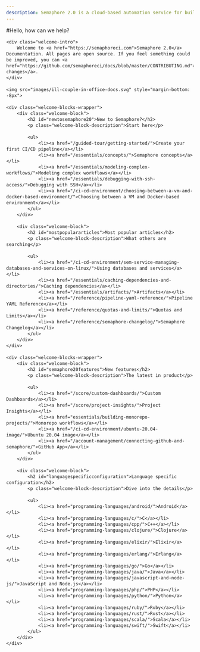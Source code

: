 ```yaml
---
description: Semaphore 2.0 is a cloud-based automation service for building, testing and deploying software. Welcome to Semaphore 2.0 Documentation!
---
```


#Hello, how can we help?

<div class="welcome-page">

    <div class="welcome-intro">
        Welcome to <a href="https://semaphoreci.com">Semaphore 2.0</a> Documentation. All pages are open source. If you feel something could be improved, you can <a href="https://github.com/semaphoreci/docs/blob/master/CONTRIBUTING.md">propose changes</a>.
    </div>

    <img src="images/ill-couple-in-office-docs.svg" style="margin-bottom: -8px">

    <div class="welcome-blocks-wrapper">
        <div class="welcome-block">
            <h2 id="newtosemaphore20">New to Semaphore?</h2>
            <p class="welcome-block-description">Start here</p>

            <ul>
                <li><a href="/guided-tour/getting-started/">Create your first CI/CD pipeline</a></li>
                <li><a href="/essentials/concepts/">Semaphore concepts</a></li>
                <li><a href="/essentials/modeling-complex-workflows/">Modeling complex workflows</a></li>
                <li><a href="/essentials/debugging-with-ssh-access/">Debugging with SSH</a></li>
                <li><a href="/ci-cd-environment/choosing-between-a-vm-and-docker-based-environment/">Choosing between a VM and Docker-based environment</a></li>
            </ul>
        </div>

        <div class="welcome-block">
            <h2 id="mostpopulararticles">Most popular articles</h2>
            <p class="welcome-block-description">What others are searching</p>

            <ul>
                <li><a href="/ci-cd-environment/sem-service-managing-databases-and-services-on-linux/">Using databases and services</a></li>
                <li><a href="/essentials/caching-dependencies-and-directories/">Caching dependencies</a></li>
                <li><a href="/essentials/artifacts/">Artifacts</a></li>
                <li><a href="/reference/pipeline-yaml-reference/">Pipeline YAML Reference</a></li>
                <li><a href="/reference/quotas-and-limits/">Quotas and Limits</a></li>
                <li><a href="/reference/semaphore-changelog/">Semaphore Changelog</a></li>
            </ul>
        </div>
    </div>

    <div class="welcome-blocks-wrapper">
        <div class="welcome-block">
            <h2 id="semaphore20features">New features</h2>
            <p class="welcome-block-description">The latest in product</p>

            <ul>
                <li><a href="/score/custom-dashboards/">Custom Dashboards</a></li>
                <li><a href="/score/project-insights/">Project Insights</a></li>
                <li><a href="essentials/building-monorepo-projects/">Monorepo workflows</a></li>
                <li><a href="/ci-cd-environment/ubuntu-20.04-image/">Ubuntu 20.04 image</a></li>
                <li><a href="/account-management/connecting-github-and-semaphore/">GitHub App</a></li>
            </ul>
        </div>

        <div class="welcome-block">
            <h2 id="languagespecificconfiguration">Language specific configuration</h2>
            <p class="welcome-block-description">Dive into the details</p>

            <ul>
                <li><a href="programming-languages/android/">Android</a></li>
                <li><a href="programming-languages/c/">C</a></li>
                <li><a href="programming-languages/cpp/">C++</a></li>
                <li><a href="programming-languages/clojure/">Clojure</a></li>
                <li><a href="programming-languages/elixir/">Elixir</a></li>
                <li><a href="programming-languages/erlang/">Erlang</a></li>
                <li><a href="programming-languages/go/">Go</a></li>
                <li><a href="programming-languages/java/">Java</a></li>
                <li><a href="programming-languages/javascript-and-node-js/">JavaScript and Node.js</a></li>
                <li><a href="programming-languages/php/">PHP</a></li>
                <li><a href="programming-languages/python/">Python</a></li>
                <li><a href="programming-languages/ruby/">Ruby</a></li>
                <li><a href="programming-languages/rust/">Rust</a></li>
                <li><a href="programming-languages/scala/">Scala</a></li>
                <li><a href="programming-languages/swift/">Swift</a></li>
            </ul>
        </div>
    </div>

</div>
